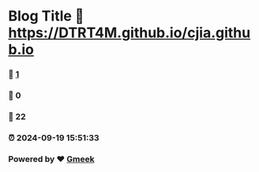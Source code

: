 # Blog Title :link: https://DTRT4M.github.io/cjia.github.io 
### :page_facing_up: [1](https://DTRT4M.github.io/cjia.github.io/tag.html) 
### :speech_balloon: 0 
### :hibiscus: 22 
### :alarm_clock: 2024-09-19 15:51:33 
### Powered by :heart: [Gmeek](https://github.com/Meekdai/Gmeek)
